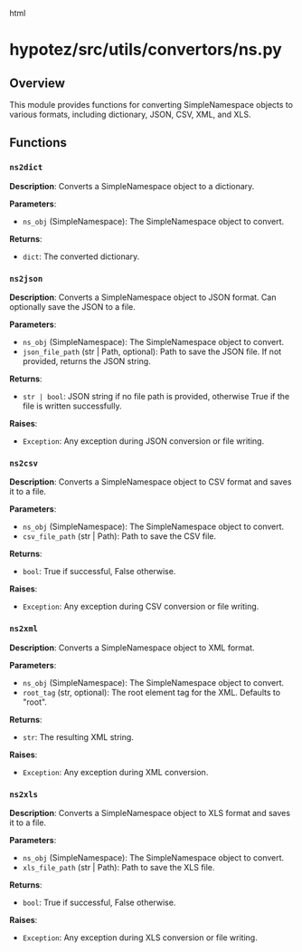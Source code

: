 html
<h1>hypotez/src/utils/convertors/ns.py</h1>

<h2>Overview</h2>
<p>This module provides functions for converting SimpleNamespace objects to various formats, including dictionary, JSON, CSV, XML, and XLS.</p>

<h2>Functions</h2>

<h3><code>ns2dict</code></h3>

<p><strong>Description</strong>: Converts a SimpleNamespace object to a dictionary.</p>

<p><strong>Parameters</strong>:</p>
<ul>
  <li><code>ns_obj</code> (SimpleNamespace): The SimpleNamespace object to convert.</li>
</ul>

<p><strong>Returns</strong>:</p>
<ul>
  <li><code>dict</code>: The converted dictionary.</li>
</ul>


<h3><code>ns2json</code></h3>

<p><strong>Description</strong>: Converts a SimpleNamespace object to JSON format.  Can optionally save the JSON to a file.</p>

<p><strong>Parameters</strong>:</p>
<ul>
  <li><code>ns_obj</code> (SimpleNamespace): The SimpleNamespace object to convert.</li>
  <li><code>json_file_path</code> (str | Path, optional): Path to save the JSON file. If not provided, returns the JSON string.</li>
</ul>

<p><strong>Returns</strong>:</p>
<ul>
  <li><code>str | bool</code>: JSON string if no file path is provided, otherwise True if the file is written successfully.</li>
</ul>

<p><strong>Raises</strong>:</p>
<ul>
  <li><code>Exception</code>: Any exception during JSON conversion or file writing.</li>
</ul>


<h3><code>ns2csv</code></h3>

<p><strong>Description</strong>: Converts a SimpleNamespace object to CSV format and saves it to a file.</p>

<p><strong>Parameters</strong>:</p>
<ul>
  <li><code>ns_obj</code> (SimpleNamespace): The SimpleNamespace object to convert.</li>
  <li><code>csv_file_path</code> (str | Path): Path to save the CSV file.</li>
</ul>

<p><strong>Returns</strong>:</p>
<ul>
  <li><code>bool</code>: True if successful, False otherwise.</li>
</ul>

<p><strong>Raises</strong>:</p>
<ul>
  <li><code>Exception</code>: Any exception during CSV conversion or file writing.</li>
</ul>


<h3><code>ns2xml</code></h3>

<p><strong>Description</strong>: Converts a SimpleNamespace object to XML format.</p>

<p><strong>Parameters</strong>:</p>
<ul>
  <li><code>ns_obj</code> (SimpleNamespace): The SimpleNamespace object to convert.</li>
  <li><code>root_tag</code> (str, optional): The root element tag for the XML. Defaults to "root".</li>
</ul>

<p><strong>Returns</strong>:</p>
<ul>
  <li><code>str</code>: The resulting XML string.</li>
</ul>

<p><strong>Raises</strong>:</p>
<ul>
  <li><code>Exception</code>: Any exception during XML conversion.</li>
</ul>


<h3><code>ns2xls</code></h3>

<p><strong>Description</strong>: Converts a SimpleNamespace object to XLS format and saves it to a file.</p>

<p><strong>Parameters</strong>:</p>
<ul>
  <li><code>ns_obj</code> (SimpleNamespace): The SimpleNamespace object to convert.</li>
  <li><code>xls_file_path</code> (str | Path): Path to save the XLS file.</li>
</ul>

<p><strong>Returns</strong>:</p>
<ul>
  <li><code>bool</code>: True if successful, False otherwise.</li>
</ul>

<p><strong>Raises</strong>:</p>
<ul>
  <li><code>Exception</code>: Any exception during XLS conversion or file writing.</li>
</ul>